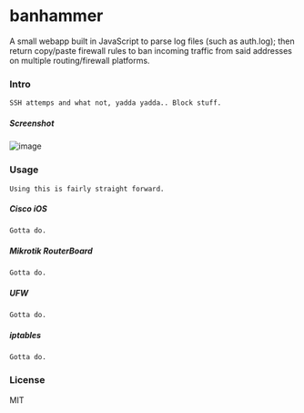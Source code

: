 # banhammer

A small webapp built in JavaScript to parse log files (such as auth.log); then return copy/paste firewall rules to ban incoming traffic from said addresses on multiple routing/firewall platforms.

### Intro

    SSH attemps and what not, yadda yadda.. Block stuff.

##### Screenshot

![image](#)

### Usage

    Using this is fairly straight forward.

##### Cisco iOS

    Gotta do.

##### Mikrotik RouterBoard

    Gotta do.

##### UFW

    Gotta do.

##### iptables

    Gotta do.


### License

MIT